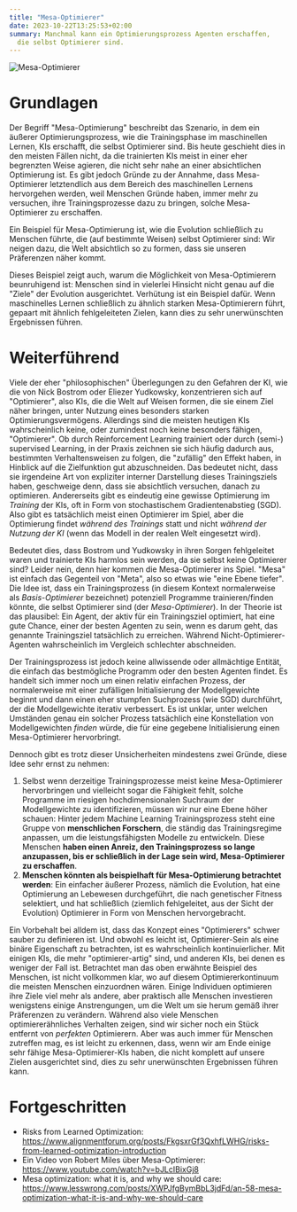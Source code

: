 ```yaml
---
title: "Mesa-Optimierer"
date: 2023-10-22T13:25:53+02:00
summary: Manchmal kann ein Optimierungsprozess Agenten erschaffen,
  die selbst Optimierer sind.
---
```


![Mesa-Optimierer](/mesa-optimizers.jpg 'Deep Learning beinhaltet oft, dass menschliche KI-Forscher einen Optimierungsprozess wie Stochastic Gradient Descent verwenden, um ein KI-Modell zu trainieren, das gut darin ist, ein Trainingsziel zu erreichen. Mesa-Optimierung ist der spezifische Fall, in dem das trainierte Modell selbst ein Optimierer ist, der dann in der Welt handelt und versucht, sie in einen Zustand zu bringen, der seinem Ziel näher ist.')

# Grundlagen

Der Begriff "Mesa-Optimierung" beschreibt das Szenario, in dem ein äußerer Optimierungsprozess, wie die Trainingsphase im maschinellen Lernen, KIs erschafft, die selbst Optimierer sind. Bis heute geschieht dies in den meisten Fällen nicht, da die trainierten KIs meist in einer eher begrenzten Weise agieren, die nicht sehr nahe an einer absichtlichen Optimierung ist. Es gibt jedoch Gründe zu der Annahme, dass Mesa-Optimierer letztendlich aus dem Bereich des maschinellen Lernens hervorgehen werden, weil Menschen Gründe haben, immer mehr zu versuchen, ihre Trainingsprozesse dazu zu bringen, solche Mesa-Optimierer zu erschaffen.

Ein Beispiel für Mesa-Optimierung ist, wie die Evolution schließlich zu Menschen führte, die (auf bestimmte Weisen) selbst Optimierer sind: Wir neigen dazu, die Welt absichtlich so zu formen, dass sie unseren Präferenzen näher kommt.

Dieses Beispiel zeigt auch, warum die Möglichkeit von Mesa-Optimierern beunruhigend ist: Menschen sind in vielerlei Hinsicht nicht genau auf die "Ziele" der Evolution ausgerichtet. Verhütung ist ein Beispiel dafür. Wenn maschinelles Lernen schließlich zu ähnlich starken Mesa-Optimierern führt, gepaart mit ähnlich fehlgeleiteten Zielen, kann dies zu sehr unerwünschten Ergebnissen führen.

# Weiterführend

Viele der eher "philosophischen" Überlegungen zu den Gefahren der KI, wie die von Nick Bostrom oder Eliezer Yudkowsky, konzentrieren sich auf "Optimierer", also KIs, die die Welt auf Weisen formen, die sie einem Ziel näher bringen, unter Nutzung eines besonders starken Optimierungsvermögens. Allerdings sind die meisten heutigen KIs wahrscheinlich keine, oder zumindest noch keine besonders fähigen, "Optimierer". Ob durch Reinforcement Learning trainiert oder durch (semi-) supervised Learning, in der Praxis zeichnen sie sich häufig dadurch aus, bestimmten Verhaltensweisen zu folgen, die "zufällig" den Effekt haben, in Hinblick auf die Zielfunktion gut abzuschneiden. Das bedeutet nicht, dass sie irgendeine Art von expliziter interner Darstellung dieses Trainingsziels haben, geschweige denn, dass sie absichtlich versuchen, danach zu optimieren. Andererseits gibt es eindeutig eine gewisse Optimierung im *Training* der KIs, oft in Form von stochastischem Gradientenabstieg (SGD). Also gibt es tatsächlich meist einen Optimierer im Spiel, aber die Optimierung findet *während des Trainings* statt und nicht *während der Nutzung der KI* (wenn das Modell in der realen Welt eingesetzt wird).

Bedeutet dies, dass Bostrom und Yudkowsky in ihren Sorgen fehlgeleitet waren und trainierte KIs harmlos sein werden, da sie selbst keine Optimierer sind? Leider nein, denn hier kommen die Mesa-Optimierer ins Spiel. "Mesa" ist einfach das Gegenteil von "Meta", also so etwas wie "eine Ebene tiefer". Die Idee ist, dass ein Trainingsprozess (in diesem Kontext normalerweise als *Basis-Optimierer* bezeichnet) potenziell Programme trainieren/finden könnte, die selbst Optimierer sind (der *Mesa-Optimierer*). In der Theorie ist das plausibel: Ein Agent, der aktiv für ein Trainingsziel optimiert, hat eine gute Chance, einer der besten Agenten zu sein, wenn es darum geht, das genannte Trainingsziel tatsächlich zu erreichen. Während Nicht-Optimierer-Agenten wahrscheinlich im Vergleich schlechter abschneiden.

Der Trainingsprozess ist jedoch keine allwissende oder allmächtige Entität, die einfach das bestmögliche Programm oder den besten Agenten findet. Es handelt sich immer noch um einen relativ einfachen Prozess, der normalerweise mit einer zufälligen Initialisierung der Modellgewichte beginnt und dann einen eher stumpfen Suchprozess (wie SGD) durchführt, der die Modellgewichte iterativ verbessert. Es ist unklar, unter welchen Umständen genau ein solcher Prozess tatsächlich eine Konstellation von Modellgewichten *finden* würde, die für eine gegebene Initialisierung einen Mesa-Optimierer hervorbringt.

Dennoch gibt es trotz dieser Unsicherheiten mindestens zwei Gründe, diese Idee sehr ernst zu nehmen:

1. Selbst wenn derzeitige Trainingsprozesse meist keine Mesa-Optimierer hervorbringen und vielleicht sogar die Fähigkeit fehlt, solche Programme im riesigen hochdimensionalen Suchraum der Modellgewichte zu identifizieren, müssen wir nur eine Ebene höher schauen: Hinter jedem Machine Learning Trainingsprozess steht eine Gruppe von **menschlichen Forschern**, die ständig das Trainingsregime anpassen, um die leistungsfähigsten Modelle zu entwickeln. Diese Menschen **haben einen Anreiz, den Trainingsprozess so lange anzupassen, bis er schließlich in der Lage sein wird, Mesa-Optimierer zu erschaffen**.
2. **Menschen könnten als beispielhaft für Mesa-Optimierung betrachtet werden**: Ein einfacher äußerer Prozess, nämlich die Evolution, hat eine Optimierung an Lebewesen durchgeführt, die nach genetischer Fitness selektiert, und hat schließlich (ziemlich fehlgeleitet, aus der Sicht der Evolution) Optimierer in Form von Menschen hervorgebracht.

Ein Vorbehalt bei alldem ist, dass das Konzept eines "Optimierers" schwer sauber zu definieren ist. Und obwohl es leicht ist, Optimierer-Sein als eine binäre Eigenschaft zu betrachten, ist es wahrscheinlich kontinuierlicher. Mit einigen KIs, die mehr  "optimierer-artig" sind, und anderen KIs, bei denen es weniger der Fall ist. Betrachtet man das oben erwähnte Beispiel des Menschen, ist nicht vollkommen klar, wo auf diesem Optimiererkontinuum die meisten Menschen einzuordnen wären. Einige Individuen optimieren ihre Ziele viel mehr als andere, aber praktisch alle Menschen investieren wenigstens einige Anstrengungen, um die Welt um sie herum gemäß ihrer Präferenzen zu verändern. Während also viele Menschen optimiererähnliches Verhalten zeigen, sind wir sicher noch ein Stück entfernt von *perfekten* Optimierern. Aber was auch immer für Menschen zutreffen mag, es ist leicht zu erkennen, dass, wenn wir am Ende einige sehr fähige Mesa-Optimierer-KIs haben, die nicht komplett auf unsere Zielen ausgerichtet sind, dies zu sehr unerwünschten Ergebnissen führen kann.

# Fortgeschritten

- Risks from Learned Optimization: https://www.alignmentforum.org/posts/FkgsxrGf3QxhfLWHG/risks-from-learned-optimization-introduction
- Ein Video von Robert Miles über Mesa-Optimierer: https://www.youtube.com/watch?v=bJLcIBixGj8 
- Mesa optimization: what it is, and why we should care: https://www.lesswrong.com/posts/XWPJfgBymBbL3jdFd/an-58-mesa-optimization-what-it-is-and-why-we-should-care 